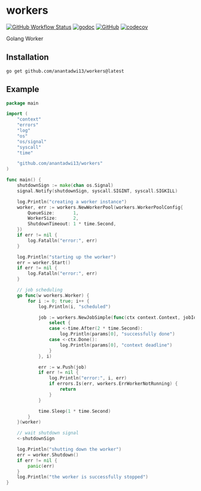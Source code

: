 # workers

[![GitHub Workflow Status](https://img.shields.io/github/workflow/status/anantadwi13/workers/Test%20and%20coverage)](https://github.com/anantadwi13/workers/actions)
[![godoc](http://img.shields.io/badge/go-documentation-blue.svg?style=flat)](https://pkg.go.dev/github.com/anantadwi13/workers)
[![GitHub](https://img.shields.io/github/license/anantadwi13/workers)](https://raw.githubusercontent.com/anantadwi13/workers/master/LICENSE)
[![codecov](https://codecov.io/gh/anantadwi13/workers/branch/master/graph/badge.svg?token=QPUSUNBVPE)](https://codecov.io/gh/anantadwi13/workers)


Golang Worker

## Installation
```shell
go get github.com/anantadwi13/workers@latest
```

## Example
```go
package main

import (
	"context"
	"errors"
	"log"
	"os"
	"os/signal"
	"syscall"
	"time"

	"github.com/anantadwi13/workers"
)

func main() {
	shutdownSign := make(chan os.Signal)
	signal.Notify(shutdownSign, syscall.SIGINT, syscall.SIGKILL)

	log.Println("creating a worker instance")
	worker, err := workers.NewWorkerPool(workers.WorkerPoolConfig{
		QueueSize:       1,
		WorkerSize:      2,
		ShutdownTimeout: 1 * time.Second,
	})
	if err != nil {
		log.Fatalln("error:", err)
	}

	log.Println("starting up the worker")
	err = worker.Start()
	if err != nil {
		log.Fatalln("error:", err)
	}

	// job scheduling
	go func(w workers.Worker) {
		for i := 0; true; i++ {
			log.Println(i, "scheduled")

			job := workers.NewJobSimple(func(ctx context.Context, jobId string, params ...interface{}) {
				select {
				case <-time.After(2 * time.Second):
					log.Println(params[0], "successfully done")
				case <-ctx.Done():
					log.Println(params[0], "context deadline")
				}
			}, i)

			err := w.Push(job)
			if err != nil {
				log.Println("error:", i, err)
				if errors.Is(err, workers.ErrWorkerNotRunning) {
					return
				}
			}

			time.Sleep(1 * time.Second)
		}
	}(worker)

	// wait shutdown signal
	<-shutdownSign

	log.Println("shutting down the worker")
	err = worker.Shutdown()
	if err != nil {
		panic(err)
	}
	log.Println("the worker is successfully stopped")
}
```